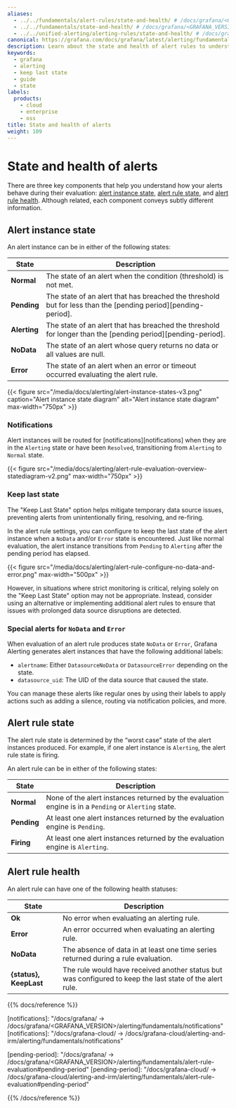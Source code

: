```yaml
---
aliases:
  - ../../fundamentals/alert-rules/state-and-health/ # /docs/grafana/<GRAFANA_VERSION>/alerting/fundamentals/alert-rules/state-and-health/
  - ../../fundamentals/state-and-health/ # /docs/grafana/<GRAFANA_VERSION>/alerting/fundamentals/state-and-health/
  - ../../unified-alerting/alerting-rules/state-and-health/ # /docs/grafana/<GRAFANA_VERSION>/alerting/unified-alerting/alerting-rules/state-and-health
canonical: https://grafana.com/docs/grafana/latest/alerting/fundamentals/alert-rule-evaluation/state-and-health/
description: Learn about the state and health of alert rules to understand several key status indicators about your alerts
keywords:
  - grafana
  - alerting
  - keep last state
  - guide
  - state
labels:
  products:
    - cloud
    - enterprise
    - oss
title: State and health of alerts
weight: 109
---
```


# State and health of alerts

There are three key components that help you understand how your alerts behave during their evaluation: [alert instance state](#alert-instance-state), [alert rule state](#alert-rule-state), and [alert rule health](#alert-rule-health). Although related, each component conveys subtly different information.

## Alert instance state

An alert instance can be in either of the following states:

| State        | Description                                                                                                   |
| ------------ | ------------------------------------------------------------------------------------------------------------- |
| **Normal**   | The state of an alert when the condition (threshold) is not met.                                              |
| **Pending**  | The state of an alert that has breached the threshold but for less than the [pending period][pending-period]. |
| **Alerting** | The state of an alert that has breached the threshold for longer than the [pending period][pending-period].   |
| **NoData**   | The state of an alert whose query returns no data or all values are null.                                     |
| **Error**    | The state of an alert when an error or timeout occurred evaluating the alert rule.                            |

{{< figure src="/media/docs/alerting/alert-instance-states-v3.png" caption="Alert instance state diagram" alt="Alert instance state diagram" max-width="750px" >}}

### Notifications

Alert instances will be routed for [notifications][notifications] when they are in the `Alerting` state or have been `Resolved`, transitioning from `Alerting` to `Normal` state.

{{< figure src="/media/docs/alerting/alert-rule-evaluation-overview-statediagram-v2.png" max-width="750px" >}}

### Keep last state

The "Keep Last State" option helps mitigate temporary data source issues, preventing alerts from unintentionally firing, resolving, and re-firing.

In the alert rule settings, you can configure to keep the last state of the alert instance when a `NoData` and/or `Error` state is encountered. Just like normal evaluation, the alert instance transitions from `Pending` to `Alerting` after the pending period has elapsed.

{{< figure src="/media/docs/alerting/alert-rule-configure-no-data-and-error.png" max-width="500px" >}}

However, in situations where strict monitoring is critical, relying solely on the "Keep Last State" option may not be appropriate. Instead, consider using an alternative or implementing additional alert rules to ensure that issues with prolonged data source disruptions are detected.

### Special alerts for `NoData` and `Error`

When evaluation of an alert rule produces state `NoData` or `Error`, Grafana Alerting generates alert instances that have the following additional labels:

- `alertname`: Either `DatasourceNoData` or `DatasourceError` depending on the state.
- `datasource_uid`: The UID of the data source that caused the state.

You can manage these alerts like regular ones by using their labels to apply actions such as adding a silence, routing via notification policies, and more.

## Alert rule state

The alert rule state is determined by the “worst case” state of the alert instances produced. For example, if one alert instance is `Alerting`, the alert rule state is firing.

An alert rule can be in either of the following states:

| State       | Description                                                                                          |
| ----------- | ---------------------------------------------------------------------------------------------------- |
| **Normal**  | None of the alert instances returned by the evaluation engine is in a `Pending` or `Alerting` state. |
| **Pending** | At least one alert instances returned by the evaluation engine is `Pending`.                         |
| **Firing**  | At least one alert instances returned by the evaluation engine is `Alerting`.                        |

## Alert rule health

An alert rule can have one of the following health statuses:

| State                  | Description                                                                                              |
| ---------------------- | -------------------------------------------------------------------------------------------------------- |
| **Ok**                 | No error when evaluating an alerting rule.                                                               |
| **Error**              | An error occurred when evaluating an alerting rule.                                                      |
| **NoData**             | The absence of data in at least one time series returned during a rule evaluation.                       |
| **{status}, KeepLast** | The rule would have received another status but was configured to keep the last state of the alert rule. |

{{% docs/reference %}}

[notifications]: "/docs/grafana/ -> /docs/grafana/<GRAFANA_VERSION>/alerting/fundamentals/notifications"
[notifications]: "/docs/grafana-cloud/ -> /docs/grafana-cloud/alerting-and-irm/alerting/fundamentals/notifications"

[pending-period]: "/docs/grafana/ -> /docs/grafana/<GRAFANA_VERSION>/alerting/fundamentals/alert-rule-evaluation#pending-period"
[pending-period]: "/docs/grafana-cloud/ -> /docs/grafana-cloud/alerting-and-irm/alerting/fundamentals/alert-rule-evaluation#pending-period"

{{% /docs/reference %}}

